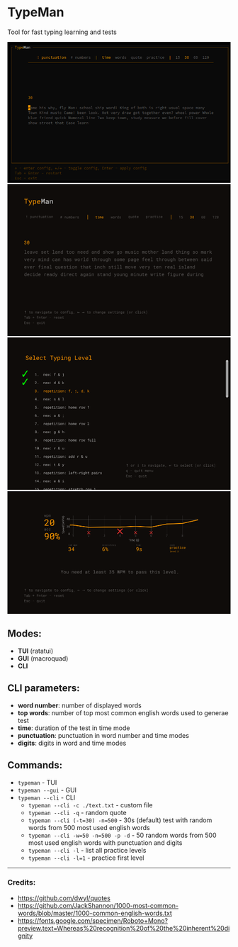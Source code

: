 # TypeMan
Tool for fast typing learning and tests

![alt text](image.png)
![alt text](image-1.png)
![alt text](image-2.png)
![alt text](image-3.png)

## Modes:
- **TUI** (ratatui)
- **GUI** (macroquad)
- **CLI**

## CLI parameters:
- **word number**: number of displayed words
- **top words**: number of top most common english words used to generae test
- **time**: duration of the test in time mode
- **punctuation**: punctuation in word number and time modes
- **digits**: digits  in word and time modes

## Commands:
- `typeman` - TUI
- `typeman --gui` - GUI
- `typeman --cli` - CLI
    - `typeman --cli -c ./text.txt` - custom file
    - `typeman --cli -q` - random quote
    - `typeman --cli (-t=30) -n=500` - 30s (default) test with random words from 500 most used english words
    - `typeman --cli -w=50 -n=500 -p -d` - 50 random words from 500 most used english words with punctuation and digits
    - `typeman --cli -l` - list all practice levels
    - `typeman --cli -l=1` - practice first level

---

### Credits:
- https://github.com/dwyl/quotes  
- https://github.com/JackShannon/1000-most-common-words/blob/master/1000-common-english-words.txt
- https://fonts.google.com/specimen/Roboto+Mono?preview.text=Whereas%20recognition%20of%20the%20inherent%20dignity